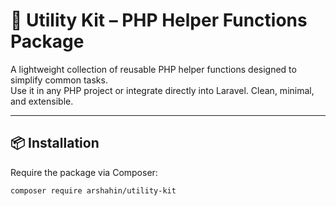 # 🧰 Utility Kit – PHP Helper Functions Package

A lightweight collection of reusable PHP helper functions designed to simplify common tasks.  
Use it in any PHP project or integrate directly into Laravel. Clean, minimal, and extensible.

---

## 📦 Installation

Require the package via Composer:

```bash
composer require arshahin/utility-kit
